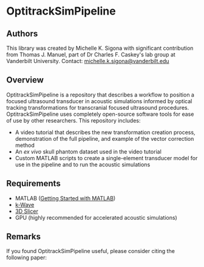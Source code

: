 # OptitrackSimPipeline
## Authors 
This library was created by Michelle K. Sigona with significant contribution from Thomas J. Manuel, part of Dr Charles F. Caskey's lab group at Vanderbilt University. Contact: michelle.k.sigona@vanderbilt.edu

## Overview 
OptitrackSimPipeline is a repository that describes a workflow to position a focused ultrasound transducer in acoustic simulations informed by optical tracking transformations for transcranial focused ultrasound procedures. OptitrackSimPipeline uses completely open-source software tools for ease of use by other researchers. This repository includes: 
- A video tutorial that describes the new transformation creation process, demonstration of the full pipeline, and example of the vector correction method
- An _ex vivo_ skull phantom dataset used in the video tutorial 
- Custom MATLAB scripts to create a single-element transducer model for use in the pipeline and to run the acoustic simulations

## Requirements
- MATLAB ([Getting Started with MATLAB](https://www.mathworks.com/help/matlab/getting-started-with-matlab.html))
- [k-Wave](http://www.k-wave.org/)  
- [3D Slicer](https://download.slicer.org/) 
- GPU (highly recommended for accelerated acoustic simulations) 

## Remarks
If you found OptitrackSimPipeline useful, please consider citing the following paper:
